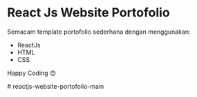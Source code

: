 # React Js Website Portofolio

Semacam template portofolio sederhana dengan menggunakan:

- ReactJs
- HTML
- CSS

Happy Coding 😊


#   r e a c t j s - w e b s i t e - p o r t o f o l i o - m a i n  
 